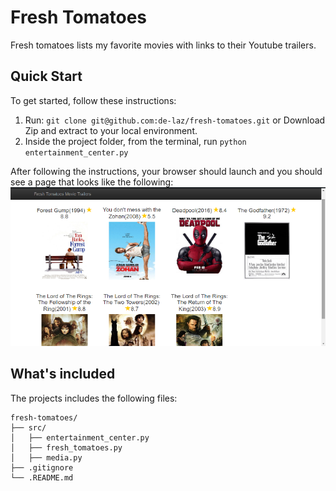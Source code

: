# Fresh Tomatoes
Fresh tomatoes lists my favorite movies with links to their Youtube  trailers.

## Quick Start
To get started, follow these instructions:

1. Run: `git clone git@github.com:de-laz/fresh-tomatoes.git` or Download Zip and extract to your local environment.
2. Inside the project folder, from the terminal, run `python entertainment_center.py`

After following the instructions, your browser should launch and you should see a page that looks like the following:
![](screen_shot.png)

## What's included

The projects includes the following files:
```
fresh-tomatoes/
├── src/
│   ├── entertainment_center.py
│   ├── fresh_tomatoes.py
│   ├── media.py
├── .gitignore
└── .README.md
```